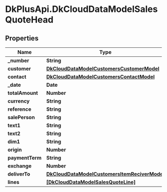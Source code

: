 # DkPlusApi.DkCloudDataModelSalesQuoteHead

## Properties
Name | Type | Description | Notes
------------ | ------------- | ------------- | -------------
**_number** | **String** |  | [optional] 
**customer** | [**DkCloudDataModelCustomersCustomerModel**](DkCloudDataModelCustomersCustomerModel.md) |  | [optional] 
**contact** | [**DkCloudDataModelCustomersContactModel**](DkCloudDataModelCustomersContactModel.md) |  | [optional] 
**_date** | **Date** |  | [optional] 
**totalAmount** | **Number** |  | [optional] 
**currency** | **String** |  | [optional] 
**reference** | **String** |  | [optional] 
**salePerson** | **String** |  | [optional] 
**text1** | **String** |  | [optional] 
**text2** | **String** |  | [optional] 
**dim1** | **String** |  | [optional] 
**origin** | **Number** |  | [optional] 
**paymentTerm** | **String** |  | [optional] 
**exchange** | **Number** |  | [optional] 
**deliverTo** | [**DkCloudDataModelCustomersItemReciverModel**](DkCloudDataModelCustomersItemReciverModel.md) |  | [optional] 
**lines** | [**[DkCloudDataModelSalesQuoteLine]**](DkCloudDataModelSalesQuoteLine.md) |  | [optional] 


